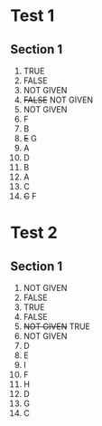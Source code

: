 # Test 1

## Section 1

1. TRUE
2. FALSE
3. NOT GIVEN
4. ~~FALSE~~ NOT GIVEN
5. NOT GIVEN
6. F
7. B
8. ~~E~~ G
9. A
10. D
11. B
12. A
13. C
14. ~~C~~ F

# Test 2

## Section 1

1. NOT GIVEN
2. FALSE
3. TRUE
4. FALSE
5. ~~NOT GIVEN~~ TRUE
6. NOT GIVEN
7. D
8. E
9. I
10. F
11. H
12. D
13. G
14. C
